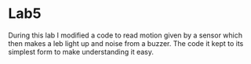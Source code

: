 # Lab5

During this lab I modified a code to read motion given by a sensor which then makes a leb light up and noise from a buzzer. The code it kept to its simplest form to make understanding it easy. 
